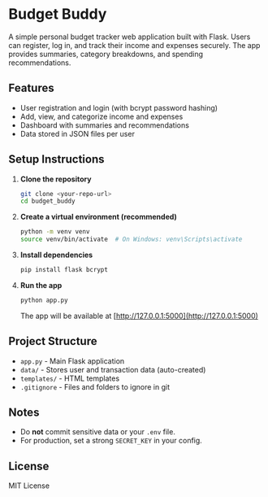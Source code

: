 # Budget Buddy

A simple personal budget tracker web application built with Flask. Users can register, log in, and track their income and expenses securely. The app provides summaries, category breakdowns, and spending recommendations.

## Features
- User registration and login (with bcrypt password hashing)
- Add, view, and categorize income and expenses
- Dashboard with summaries and recommendations
- Data stored in JSON files per user

## Setup Instructions

1. **Clone the repository**
   ```bash
   git clone <your-repo-url>
   cd budget_buddy
   ```

2. **Create a virtual environment (recommended)**
   ```bash
   python -m venv venv
   source venv/bin/activate  # On Windows: venv\Scripts\activate
   ```

3. **Install dependencies**
   ```bash
   pip install flask bcrypt
   ```

4. **Run the app**
   ```bash
   python app.py
   ```
   The app will be available at [http://127.0.0.1:5000](http://127.0.0.1:5000)

## Project Structure
- `app.py` - Main Flask application
- `data/` - Stores user and transaction data (auto-created)
- `templates/` - HTML templates
- `.gitignore` - Files and folders to ignore in git

## Notes
- Do **not** commit sensitive data or your `.env` file.
- For production, set a strong `SECRET_KEY` in your config.

## License
MIT License 